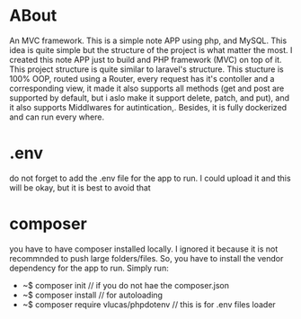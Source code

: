 # ABout
An MVC framework. This is a simple note APP using php, and MySQL. This idea is quite simple but the structure of the project is what matter the most. I created this note APP just to build and PHP framework (MVC) on  top of it. This project structure is quite similar to laravel's structure. This stucture is 100% OOP, routed using a Router, every request has it's contoller and a corresponding view, it made it also supports all methods (get and post are supported by default, but i aslo make it support delete, patch, and put), and it also supports Middlwares for autintication,. Besides, it is fully dockerized and can run every where.

# .env
do not forget to add the .env file for the app to run. I could upload it and this will be okay, but it is best to avoid that

# composer
you have to have composer installed locally. I ignored it because it is not recommnded to push large folders/files. So, you have to install the vendor dependency for the app to run. Simply run:

- ~$ composer init                       // if you do not hae the composer.json
- ~$ composer install                    // for autoloading 
- ~$ composer require vlucas/phpdotenv   // this is for .env files loader
